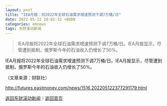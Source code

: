 ```yaml
---
layout: post
title: "IEA月报：将2022年全球石油需求增速预测下调7万桶/日"
date: 2022-05-12 16:01:12 +0800
categories: emnews
tags: 东财滚动新闻
---
```

> IEA月报将2022年全球石油需求增速预测下调7万桶/日。IEA月报显示，尽管遭到抵制，俄罗斯今年的石油收入仍增长了50%。

<p>IEA月报将2022年全球石油需求增速预测下调7万桶/日。IEA月报显示，尽管遭到抵制，俄罗斯今年的石油收入仍增长了50%。 </p><p class="em_media">（文章来源：财联社）</p>

<http://futures.eastmoney.com/news/1516,202205122377291179.html>

[返回东财滚动新闻](//finews.withounder.com/emnews/)｜[返回首页](//finews.withounder.com/)